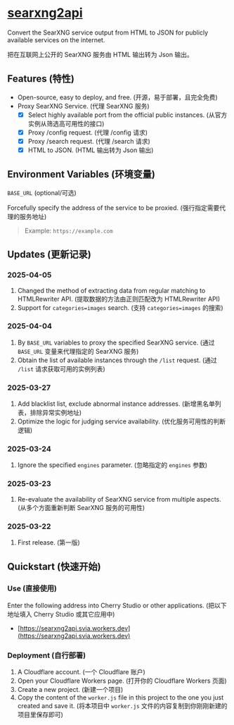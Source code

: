# [searxng2api](https://github.com/Skilemon/searxng2api)
Convert the SearXNG service output from HTML to JSON for publicly available services on the internet.

把在互联网上公开的 SearXNG 服务由 HTML 输出转为 Json 输出。

## Features (特性)
- Open-source, easy to deploy, and free. (开源，易于部署，且完全免费)
- Proxy SearXNG Service. (代理 SearXNG 服务)
  - [x] Select highly available port from the official public instances. (从官方实例从筛选高可用性的接口)
  - [x] Proxy /config request. (代理 /config 请求)
  - [x] Proxy /search request. (代理 /search 请求)
  - [x] HTML to JSON. (HTML 输出转为 Json 输出)

<!-- ## Plan (开发计划) -->
<!-- - [ ]  -->

## Environment Variables (环境变量)
```BASE_URL``` (optional/可选)

Forcefully specify the address of the service to be proxied. (强行指定需要代理的服务地址)

> Example: ```https://example.com```

## Updates (更新记录)
### 2025-04-05
1. Changed the method of extracting data from regular matching to HTMLRewriter API. (提取数据的方法由正则匹配改为 HTMLRewriter API)
2. Support for ```categories=images``` search. (支持 ```categories=images``` 的搜索)
### 2025-04-04
1. By ```BASE_URL``` variables to proxy the specified SearXNG service. (通过 ```BASE_URL``` 变量来代理指定的 SearXNG 服务)
2. Obtain the list of available instances through the ```/list``` request. (通过 ```/list``` 请求获取可用的实例列表)
### 2025-03-27
1. Add blacklist list, exclude abnormal instance addresses. (新增黑名单列表，排除异常实例地址)
2. Optimize the logic for judging service availability. (优化服务可用性的判断逻辑)
### 2025-03-24
1. Ignore the specified ```engines``` parameter. (忽略指定的 ```engines``` 参数)
### 2025-03-23
1. Re-evaluate the availability of SearXNG service from multiple aspects. (从多个方面重新判断 SearXNG 服务的可用性)
### 2025-03-22
1. First release. (第一版)

## Quickstart (快速开始)
### Use (直接使用)
Enter the following address into Cherry Studio or other applications. (把以下地址填入 Cherry Studio 或其它应用中)
- [https://searxng2api.svia.workers.dev](https://searxng2api.svia.workers.dev)
### Deployment (自行部署)
1. A Cloudflare account. (一个 Cloudflare 账户)
2. Open your Cloudflare Workers page. (打开你的 Cloudflare Workers 页面)
3. Create a new project. (新建一个项目)
4. Copy the content of the ```worker.js``` file in this project to the one you just created and save it. (将本项目中 ```worker.js``` 文件的内容复制到你刚刚新建的项目里保存即可)
